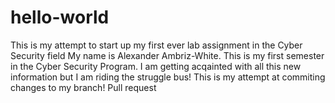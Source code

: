 # hello-world
This is my attempt to start up my first ever lab assignment in the Cyber Security field
My name is Alexander Ambriz-White. This is my first semester in the Cyber Security Program. I am getting acqainted with all this new information but I am riding the struggle bus!
This is my attempt at commiting changes to my branch! Pull request
